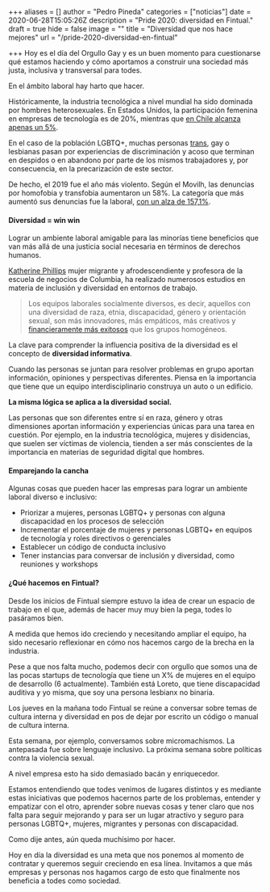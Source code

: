 +++
aliases = []
author = "Pedro Pineda"
categories = ["noticias"]
date = 2020-06-28T15:05:26Z
description = "Pride 2020: diversidad en Fintual."
draft = true
hide = false
image = ""
title = "Diversidad que nos hace mejores"
url = "/pride-2020-diversidad-en-fintual"

+++
Hoy es el día del Orgullo Gay y es un buen momento para cuestionarse qué estamos haciendo y cómo aportamos a construir una sociedad más justa, inclusiva y transversal para todes.

En el ámbito laboral hay harto que hacer.

Históricamente, la industria tecnológica a nivel mundial ha sido dominada por hombres heterosexuales. En Estados Unidos, la participación femenina en empresas de tecnología es de 20%, mientras que [en Chile alcanza apenas un 5%](https://www.latercera.com/tendencias/noticia/columna-genero-donde-estan-las-mujeres-computacion-tecnologia/289304/).

En el caso de la población LGBTQ+, muchas personas [trans](https://otdchile.org/situacion-de-las-personas-trans-en-chile/), gay o lesbianas pasan por experiencias de discriminación y acoso que terminan en despidos o en abandono por parte de los mismos trabajadores y, por consecuencia, en la precarización de este sector.

De hecho, el 2019 fue el año más violento. Según el Movilh, las denuncias por homofobia y transfobia aumentaron un 58%. La categoría que más aumentó sus denuncias fue la laboral, [con un alza de 157,1%](http://www.movilh.cl/documentacion/2019/Informe-Anual-DDHH-2018-Movilh.pdf).

#### Diversidad = win win

Lograr un ambiente laboral amigable para las minorías tiene beneficios que van más allá de una justicia social necesaria en términos de derechos humanos.

[Katherine Phillips](https://www.youtube.com/watch?v=VYpTCinRTDg) mujer migrante y afrodescendiente y profesora de la escuela de negocios de Columbia, ha realizado numerosos estudios en materia de inclusión y diversidad en entornos de trabajo.

> Los equipos laborales socialmente diversos, es decir, aquellos con una diversidad de raza, etnia, discapacidad, género y orientación sexual, son más innovadores, más empáticos, más creativos y [financieramente más exitosos](https://www.mckinsey.com/business-functions/organization/our-insights/why-diversity-matters#) que los grupos homogéneos.

La clave para comprender la influencia positiva de la diversidad es el concepto de **diversidad informativa**.

Cuando las personas se juntan para resolver problemas en grupo aportan información, opiniones y perspectivas diferentes. Piensa en la importancia que tiene que un equipo interdisciplinario construya un auto o un edificio.

**La misma lógica se aplica a la diversidad social.**

Las personas que son diferentes entre sí en raza, género y otras dimensiones aportan información y experiencias únicas para una tarea en cuestión. Por ejemplo, en la industria tecnológica, mujeres y disidencias, que suelen ser víctimas de violencia, tienden a ser más conscientes de la importancia en materias de seguridad digital que hombres.

#### Emparejando la cancha

Algunas cosas que pueden hacer las empresas para lograr un ambiente laboral diverso e inclusivo:

* Priorizar a mujeres, personas LGBTQ+ y personas con alguna discapacidad en los procesos de selección
* Incrementar el porcentaje de mujeres y personas LGBTQ+ en equipos de tecnología y roles directivos o gerenciales
* Establecer un código de conducta inclusivo
* Tener instancias para conversar de inclusión y diversidad, como reuniones y workshops

#### ¿Qué hacemos en Fintual?

Desde los inicios de Fintual siempre estuvo la idea de crear un espacio de trabajo en el que, además de hacer muy muy bien la pega, todes lo pasáramos bien.

A medida que hemos ido creciendo y necesitando ampliar el equipo, ha sido necesario reflexionar en cómo nos hacemos cargo de la brecha en la industria.

Pese a que nos falta mucho, podemos decir con orgullo que somos una de las pocas startups de tecnología que tiene un X% de mujeres en el equipo de desarrollo (6 actualmente). También está Loreto, que tiene discapacidad auditiva y yo misma, que soy una persona lesbianx no binaria.

Los jueves en la mañana todo Fintual se reúne a conversar sobre temas de cultura interna y diversidad en pos de dejar por escrito un código o manual de cultura interna.

Esta semana, por ejemplo, conversamos sobre micromachismos. La antepasada fue sobre lenguaje inclusivo. La próxima semana sobre políticas contra la violencia sexual.

A nivel empresa esto ha sido demasiado bacán y enriquecedor.

Estamos entendiendo que todes venimos de lugares distintos y es mediante estas iniciativas que podemos hacernos parte de los problemas, entender y empatizar con el otro, aprender sobre nuevas cosas y tener claro que nos falta para seguir mejorando y para ser un lugar atractivo y seguro para personas LGBTQ+, mujeres, migrantes y personas con discapacidad.

Como dije antes, aún queda muchísimo por hacer.

Hoy en día la diversidad es una meta que nos ponemos al momento de contratar y queremos seguir creciendo en esa línea. Invitamos a que más empresas y personas nos hagamos cargo de esto que finalmente nos beneficia a todes como sociedad.